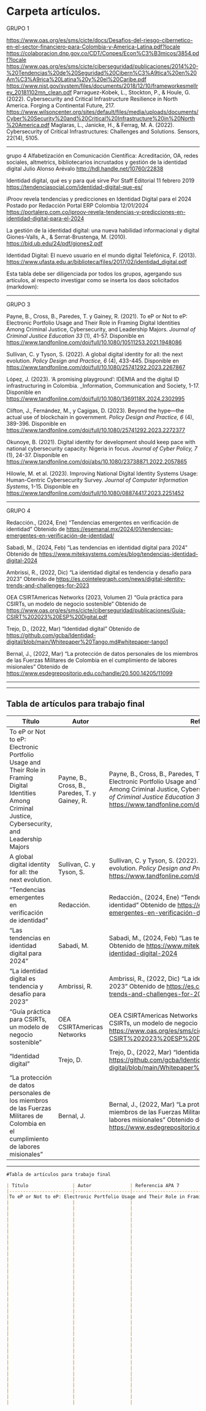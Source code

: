 # Carpeta artículos.

GRUPO 1

https://www.oas.org/es/sms/cicte/docs/Desafios-del-riesgo-cibernetico-en-el-sector-financiero-para-Colombia-y-America-Latina.pdf?locale
https://colaboracion.dnp.gov.co/CDT/Conpes/Econ%C3%B3micos/3854.pdf?locale 
https://www.oas.org/es/sms/cicte/ciberseguridad/publicaciones/2014%20-%20Tendencias%20de%20Seguridad%20Cibern%C3%A9tica%20en%20Am%C3%A9rica%20Latina%20y%20el%20Caribe.pdf
https://www.nist.gov/system/files/documents/2018/12/10/frameworkesmellrev_20181102mn_clean.pdf
Parraguez-Kobek, L., Stockton, P., & Houle, G. (2022). Cybersecurity and Critical Infrastructure Resilience in North America. Forging a Continental Future, 217. https://www.wilsoncenter.org/sites/default/files/media/uploads/documents/Cyber%20Security%20and%20Critical%20Infrastructure%20in%20North%20America.pdf
Maglaras, L., Janicke, H., & Ferrag, M. A. (2022). Cybersecurity of Critical Infrastructures: Challenges and Solutions. Sensors, 22(14), 5105.

_________________________________________________________________________________________________________________________


grupo 4 
Alfabetización en Comunicación Científica: Acreditación, OA, redes sociales, altmetrics, bibliotecarios incrustados y gestión de la identidad digital	Julio Alonso Arévalo
	http://hdl.handle.net/10760/22838

Identidad digital, qué es y para qué sirve	Por Staff Editorial 11 febrero 2019	https://tendenciasocial.com/identidad-digital-que-es/

iProov revela tendencias y predicciones en Identidad Digital para el 2024	Postado por Redacción Portal ERP Colombia 12/01/2024	https://portalerp.com.co/iproov-revela-tendencias-y-predicciones-en-identidad-digital-para-el-2024

La gestión de la identidad digital: una nueva habilidad
informacional y digital	Giones-Valls, A., & Serrat-Brustenga, M. (2010).	https://bid.ub.edu/24/pdf/giones2.pdf

Identidad Digital:
El nuevo usuario en
el mundo digital	Telefónica, F. (2013).	https://www.ufasta.edu.ar/biblioteca/files/2017/02/identidad_digital.pdf

	


Esta tabla debe ser diligenciada por todos los grupos, agergando sus artículos, al respecto investigar como se inserta los daos solicitados (markdown):

____________________________________________________________________________________________________________________________________
GRUPO 3

Payne, B., Cross, B., Paredes, T. y Gainey, R. (2021). To eP or Not to eP: Electronic Portfolio Usage and Their Role in Framing Digital Identities Among Criminal Justice, Cybersecurity, and Leadership Majors. _Journal of Criminal Justice Education 33_ (1), 41-57. Disponible en https://www.tandfonline.com/doi/full/10.1080/10511253.2021.1948086

Sullivan, C. y Tyson, S. (2022). A global digital identity for all: the next evolution. _Policy Design and Practice, 6_ (4), 433-445. Disponible en https://www.tandfonline.com/doi/full/10.1080/25741292.2023.2267867

López, J. (2023). ‘A promising playground’: IDEMIA and the digital ID infrastructuring in Colombia. _Information, Communication and Society,  1-17. Disponible en https://www.tandfonline.com/doi/full/10.1080/1369118X.2024.2302995

Clifton, J., Fernández, M., y Cagigas, D. (2023). Beyond the hype—the actual use of blockchain in government. _Policy Design and Practice, 6_ (4), 389-396. Disponible en https://www.tandfonline.com/doi/full/10.1080/25741292.2023.2272377

Okunoye, B. (2021). Digital identity for development should keep pace with national cybersecurity capacity: Nigeria in focus. _Journal of Cyber Policy, 7_ (1), 24-37. Disponible en https://www.tandfonline.com/doi/abs/10.1080/23738871.2022.2057865

Hilowle, M. et al. (2023). Improving National Digital Identity Systems Usage: Human-Centric Cybersecurity Survey. _Journal of Computer Information Systems_, 1-15. Disponible en https://www.tandfonline.com/doi/full/10.1080/08874417.2023.2251452 
______________________________________________________________________________________________________________________________________
GRUPO 4

Redacción., (2024, Ene) “Tendencias emergentes en verificación de identidad” Obtenido de https://esemanal.mx/2024/01/tendencias-emergentes-en-verificación-de-identidad/

Sabadi, M., (2024, Feb) “Las tendencias en identidad digital para 2024” Obtenido de https://www.miteksystems.com/es/blog/tendencias-identidad-digital-2024

Ambrissi, R., (2022, Dic) “La identidad digital es tendencia y desafío para 2023” Obtenido de https://es.cointelegraph.com/news/digital-identity-trends-and-challenges-for-2023

OEA CSIRTAmericas Networks (2023, Volumen 2) “Guía práctica para CSIRTs, un modelo de negocio sostenible” Obtenido de https://www.oas.org/es/sms/cicte/ciberseguridad/publicaciones/Guia-CSIRT%202023%20ESP%20Digital.pdf

Trejo, D., (2022, Mar) “Identidad digital” Obtenido de https://github.com/gcba/Identidad-digital/blob/main/Whitepaper%20Tango.md#whitepaper-tango1

Bernal, J., (2022, Mar) “La protección de datos personales de los miembros de las Fuerzas Militares de Colombia en el cumplimiento de labores misionales” Obtenido de https://www.esdegrepositorio.edu.co/handle/20.500.14205/11099


-----------------------------------------------------------------------------------------------------------------------------------


__________________________________________________________________________________________________________________________________________
## Tabla de artículos para trabajo final

| Título                                 | Autor                   | Referencia APA 7                                  | URL                  | Grupo  |
|----------------------------------------|-------------------------|---------------------------------------------------|----------------------|--------|
| To eP or Not to eP: Electronic Portfolio Usage and Their Role in Framing Digital Identities Among Criminal Justice, Cybersecurity, and Leadership Majors| Payne, B., Cross, B., Paredes, T. y Gainey, R.| Payne, B., Cross, B., Paredes, T. y Gainey, R. (2021). To eP or Not to eP: Electronic Portfolio Usage and Their Role in Framing Digital Identities Among Criminal Justice, Cybersecurity, and Leadership Majors. _Journal of Criminal Justice Education 33_ (1), 41-57. Disponible en https://www.tandfonline.com/doi/full/10.1080/10511253.2021.1948086| https://www.tandfonline.com/doi/full/10.1080/10511253.2021.1948086| 3|
| A global digital identity for all: the next evolution.| Sullivan, C. y Tyson, S.| Sullivan, C. y Tyson, S. (2022). A global digital identity for all: the next evolution. _Policy Design and Practice, 6_ (4), 433-445. Disponible en https://www.tandfonline.com/doi/full/10.1080/25741292.2023.2267867| [https://www.tandfonline.com/doi/full/10.1080/10511253.2021.1948086](https://www.tandfonline.com/doi/full/10.1080/25741292.2023.2267867)| 3|
“Tendencias emergentes en verificación de identidad” | Redacción.| Redacción., (2024, Ene) “Tendencias emergentes en verificación de identidad” Obtenido de https://esemanal.mx/2024/01/tendencias-emergentes-en-verificación-de-identidad/ | https://esemanal.mx/2024/01/tendencias-emergentes-en-verificación-de-identidad/ | 4 |
“Las tendencias en identidad digital para 2024” | Sabadi, M. | Sabadi, M., (2024, Feb) “Las tendencias en identidad digital para 2024” Obtenido de https://www.miteksystems.com/es/blog/tendencias-identidad-digital-2024 | https://www.miteksystems.com/es/blog/tendencias-identidad-digital-2024 | 4 |
| “La identidad digital es tendencia y desafío para 2023” | Ambrissi, R. | Ambrissi, R., (2022, Dic) “La identidad digital es tendencia y desafío para 2023” Obtenido de https://es.cointelegraph.com/news/digital-identity-trends-and-challenges-for-2023 | https://es.cointelegraph.com/news/digital-identity-trends-and-challenges-for-2023 | 4 |
| “Guía práctica para CSIRTs, un modelo de negocio sostenible” | OEA CSIRTAmericas Networks | OEA CSIRTAmericas Networks (2023, Volumen 2) “Guía práctica para CSIRTs, un modelo de negocio sostenible” Obtenido de https://www.oas.org/es/sms/cicte/ciberseguridad/publicaciones/Guia-CSIRT%202023%20ESP%20Digital.pdf | https://www.oas.org/es/sms/cicte/ciberseguridad/publicaciones/Guia-CSIRT%202023%20ESP%20Digital.pdf | 4 |
| “Identidad digital” | Trejo, D. | Trejo, D., (2022, Mar) “Identidad digital” Obtenido de https://github.com/gcba/Identidad-digital/blob/main/Whitepaper%20Tango.md#whitepaper-tango1 | https://github.com/gcba/Identidad-digital/blob/main/Whitepaper%20Tango.md#whitepaper-tango1 | 4 |
| “La protección de datos personales de los miembros de las Fuerzas Militares de Colombia en el cumplimiento de labores misionales” | Bernal, J. | Bernal, J., (2022, Mar) “La protección de datos personales de los miembros de las Fuerzas Militares de Colombia en el cumplimiento de labores misionales” Obtenido de https://www.esdegrepositorio.edu.co/handle/20.500.14205/11099 | https://www.esdegrepositorio.edu.co/handle/20.500.14205/11099 | 4 |
__________________________________________________________________________________________________________________________________________


```markdown
#Tabla de artículos para trabajo final

| Título                | Autor              | Referencia APA 7                                  | URL                  | Grupo  |
|-----------------------|--------------------|---------------------------------------------------|----------------------|--------|
|To eP or Not to eP: Electronic Portfolio Usage and Their Role in Framing Digital Identities Among Criminal Justice, Cybersecurity, and Leadership Majors|Payne, B., Cross, B., Paredes, T. y Gainey, R.|Payne, B., Cross, B., Paredes, T. y Gainey, R. (2021). To eP or Not to eP: Electronic Portfolio Usage and Their Role in Framing Digital Identities Among Criminal Justice, Cybersecurity, and Leadership Majors. _Journal of Criminal Justice Education 33_ (1), 41-57. Disponible en https://www.tandfonline.com/doi/full/10.1080/10511253.2021.1948086|https://www.tandfonline.com/doi/full/10.1080/10511253.2021.1948086|3|
|                       |                    |                                                   |                      |        |
|                       |                    |                                                   |                      |        |
|                       |                    |                                                   |                      |        |
|                       |                    |                                                   |                      |        |
|                       |                    |                                                   |                      |        |
|                       |                    |                                                   |                      |        |
|                       |                    |                                                   |                      |        |
|                       |                    |                                                   |                      |        |
|                       |                    |                                                   |                      |        |
|                       |                    |                                                   |                      |        |
|                       |                    |                                                   |                      |        |
|                       |                    |                                                   |                      |        |
|                       |                    |                                                   |                      |        |
|                       |                    |                                                   |                      |        |
|                       |                    |                                                   |                      |        |
|                       |                    |                                                   |                      |        |
|                       |                    |                                                   |                      |        |
|                       |                    |                                                   |                      |        |
|                       |                    |                                                   |                      |        |
|                       |                    |                                                   |                      |        |
|                       |                    |                                                   |                      |        |
|                       |                    |                                                   |                      |        |
|                       |                    |                                                   |                      |        |
|                       |                    |                                                   |                      |        |
|                       |                    |                                                   |                      |        |
|                       |                    |                                                   |                      |        |
|                       |                    |                                                   |                      |        |
|                       |                    |                                                   |                      |        |
|                       |                    |                                                   |                      |        |
|                       |                    |                                                   |                      |        |
|                       |                    |                                                   |                      |        |
|                       |                    |                                                   |                      |        |
|                       |                    |                                                   |                      |        |
|                       |                    |                                                   |                      |        |
|                       |                    |                                                   |                      |        |
|                       |                    |                                                   |                      |        |
```
